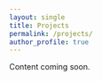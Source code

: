 ```yaml
---
layout: single
title: Projects
permalink: /projects/
author_profile: true
---
```

Content coming soon.
